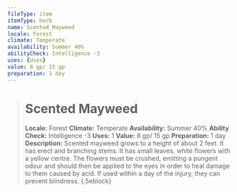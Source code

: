 ```yaml
---
fileType: item
itemType: herb
name: Scented_Mayweed
locale: Forest
climate: Temperate
availability: Summer 40%
abilityCheck: Intelligence -3
uses: {Uses}
value: 8 gp/ 15 gp
preparation: 1 day
---
```

>#  Scented Mayweed
>
> **Locale:** Forest
> **Climate:** Temperate
> **Availability:** Summer 40%
> **Ability Check:** Intelligence -3
> **Uses:** 1
> **Value:** 8 gp/ 15 gp
> **Preparation:** 1 day
> **Description:** Scented mayweed grows to a height of about 2 feet. It has erect and branching stems. It has small leaves, white flowers with a yellow centre. The flowers must be crushed, emitting a pungent odour and should then be applied to the eyes in order to heal damage to them caused by acid. If used within a day of the injury, they can prevent blindness.
{.5eblock}

